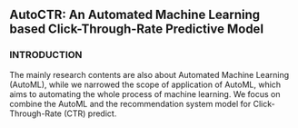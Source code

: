 ## AutoCTR: An Automated Machine Learning based Click-Through-Rate Predictive Model
### INTRODUCTION
The mainly research contents are also about Automated Machine Learning (AutoML), while we narrowed the scope of application of AutoML,
which aims to automating the whole process of machine learning.
We focus on combine the AutoML and the recommendation system model for Click-Through-Rate (CTR) predict. 
